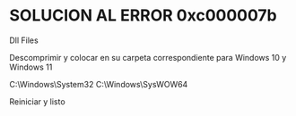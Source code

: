 # SOLUCION AL ERROR 0xc000007b

Dll Files

Descomprimir y colocar en su carpeta correspondiente para Windows 10 y Windows 11

C:\Windows\System32
C:\Windows\SysWOW64

Reiniciar y listo 
